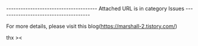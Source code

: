 -------------------------------------- Attached URL is in category Issues --------------------------------------

For more details, please visit this blog(https://marshall-2.tistory.com/)

thx ><
